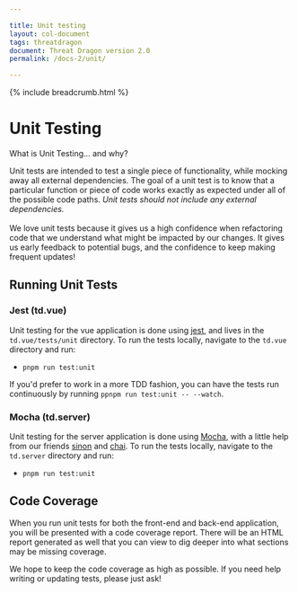 ```yaml
---

title: Unit testing
layout: col-document
tags: threatdragon
document: Threat Dragon version 2.0
permalink: /docs-2/unit/

---
```


{% include breadcrumb.html %}
# Unit Testing

<div class="card">
  <div class="card-header">
    What is Unit Testing... and why?
  </div>
  <div class="card-body">
    <p class="card-text">
        Unit tests are intended to test a single piece of functionality, while mocking away all external dependencies.  The goal of a unit test is to know that a particular function or piece of code works exactly as expected under all of the possible code paths.  <em>Unit tests should not include any external dependencies.</em>
        <br />
        <br />
        We love unit tests because it gives us a high confidence when refactoring code that we understand what might be impacted by our changes.  It gives us early feedback to potential bugs, and the confidence to keep making frequent updates!
    </p>
  </div>
</div>


## Running Unit Tests

### Jest (td.vue)
Unit testing for the vue application is done using [jest](https://jestjs.io/), and lives in the `td.vue/tests/unit` directory.
To run the tests locally, navigate to the `td.vue` directory and run:
- `pnpm run test:unit`

If you'd prefer to work in a more TDD fashion, you can have the tests run continuously by running `ppnpm run test:unit -- --watch`.

### Mocha (td.server)
Unit testing for the server application is done using [Mocha](https://mochajs.org/),
with a little help from our friends [sinon](https://sinonjs.org/) and [chai](https://www.chaijs.com/).  To run the tests locally, navigate to the `td.server` directory and run:
- `pnpm run test:unit`

## Code Coverage
When you run unit tests for both the front-end and back-end application, you will be presented with a code coverage report.
There will be an HTML report generated as well that you can view to dig deeper into what sections may be missing coverage.

We hope to keep the code coverage as high as possible.  If you need help writing or updating tests, please just ask!
